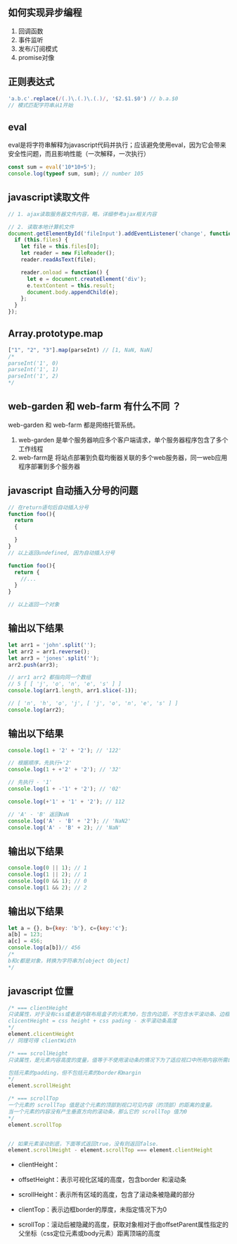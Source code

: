 ## 如何实现异步编程
1. 回调函数
2. 事件监听
3. 发布/订阅模式
4. promise对像

## 正则表达式
```js
'a.b.c'.replace(/(.)\.(.)\.(.)/, '$2.$1.$0') // b.a.$0
// 模式匹配字符串从1开始
```

## eval
eval是将字符串解释为javascript代码并执行；应该避免使用eval，因为它会带来安全性问题，而且影响性能（一次解释，一次执行）
```js
const sum = eval('10*10+5');
console.log(typeof sum, sum); // number 105
```

## javascript读取文件
```js
// 1. ajax读取服务器文件内容，略，详细参考ajax相关内容

// 2. 读取本地计算机文件
document.getElementById('fileInput').addEventListener('change', function() {
  if (this.files) {
    let file = this.files[0];
    let reader = new FileReader();
    reader.readAsText(file);

    reader.onload = function() {
      let e = document.createElement('div');
      e.textContent = this.result;
      document.body.appendChild(e);
    };
  }
});

```

## Array.prototype.map
```js
["1", "2", "3"].map(parseInt) // [1, NaN, NaN]
/*
parseInt('1', 0) 
parseInt('1', 1)
parseInt('1', 2)
*/
```

## web-garden 和 web-farm 有什么不同 ？
web-garden 和 web-farm 都是网络托管系统。

1. web-garden 是单个服务器响应多个客户端请求，单个服务器程序包含了多个工作线程
2. web-farm是 将站点部署到负载均衡器关联的多个web服务器，同一web应用程序部署到多个服务器

## javascript 自动插入分号的问题
```js
// 在return语句后自动插入分号
function foo(){
  return
  {

  }
}
// 以上返回undefined, 因为自动插入分号

function foo(){
  return {
    //...
  }
}

// 以上返回一个对象
```

## 输出以下结果
```js
let arr1 = 'john'.split('');
let arr2 = arr1.reverse();
let arr3 = 'jones'.split('');
arr2.push(arr3);

// arr1 arr2 都指向同一个数组
// 5 [ [ 'j', 'o', 'n', 'e', 's' ] ]
console.log(arr1.length, arr1.slice(-1));

// [ 'n', 'h', 'o', 'j', [ 'j', 'o', 'n', 'e', 's' ] ]
console.log(arr2);
```

## 输出以下结果
```js
console.log(1 + '2' + '2'); // '122'

// 根据顺序，先执行+'2'
console.log(1 + +'2' + '2'); // '32'

// 先执行 - '1'
console.log(1 + -'1' + '2'); // '02'

console.log(+'1' + '1' + '2'); // 112

// 'A' - 'B' 返回NaN
console.log('A' - 'B' + '2'); // 'NaN2'
console.log('A' - 'B' + 2); // 'NaN'
```

## 输出以下结果
```js
console.log(0 || 1); // 1
console.log(1 || 2); // 1
console.log(0 && 1); // 0
console.log(1 && 2); // 2
```

## 输出以下结果
```js
let a = {}, b={key: 'b'}, c={key:'c'};
a[b] = 123;
a[c] = 456;
console.log(a[b])// 456
/*
b和c都是对象，转换为字符串为[object Object]
*/
```

## javascript 位置
```js
/* === clientHeight
只读属性，对于没有css或者是内联布局盒子的元素为0，包含内边距，不包含水平滚动条、边框和外边距
clicentHeight = css height + css pading - 水平滚动条高度
*/
element.clicentHeight
// 同理可得 clientWidth

/* === scrollHeight
只读属性，是元素内容高度的度量，值等于不使用滚动条的情况下为了适应视口中所用内容所需的最小高度

包括元素的padding，但不包括元素的border和margin
*/
element.scrollHeight

/* === scrollTop
一个元素的 scrollTop 值是这个元素的顶部到视口可见内容（的顶部）的距离的度量。
当一个元素的内容没有产生垂直方向的滚动条，那么它的 scrollTop 值为0
*/
element.scrollTop


// 如果元素滚动到底，下面等式返回true，没有则返回false.
element.scrollHeight - element.scrollTop === element.clientHeight
```
* clientHeight：

* offsetHeight：表示可视化区域的高度，包含border 和滚动条

* scrollHeight：表示所有区域的高度，包含了滚动条被隐藏的部分

* clientTop：表示边框border的厚度，未指定情况下为0
* scrollTop：滚动后被隐藏的高度，获取对象相对于由offsetParent属性指定的父坐标（css定位元素或body元素）距离顶端的高度

